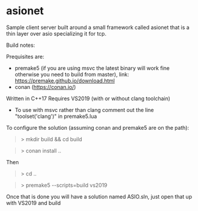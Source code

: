 # asionet

Sample client server built around a small framework called asionet that is a thin layer
over asio specializing it for tcp.

Build notes:

Prequisites are:
  - premake5 (if you are using msvc the latest binary will work fine otherwise you 
    need to build from master), link: https://premake.github.io/download.html
  - conan (https://conan.io/)

Written in C++17 Requires VS2019 (with or without clang toolchain)
  - To use with msvc rather than clang comment out the line "toolset('clang')"
    in premake5.lua

To configure the solution (assuming conan and premake5 are on the path):

> \> mkdir build && cd build

> \> conan install ..

Then

> \> cd ..

> \> premake5 --scripts=build vs2019

Once that is done you will have a solution named ASIO.sln, just open that up with VS2019
and build
